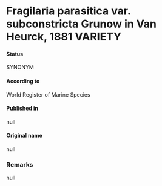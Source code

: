 Fragilaria parasitica var. subconstricta Grunow in Van Heurck, 1881 VARIETY
=======

#### Status
SYNONYM

#### According to
World Register of Marine Species

#### Published in
null

#### Original name
null

### Remarks
null